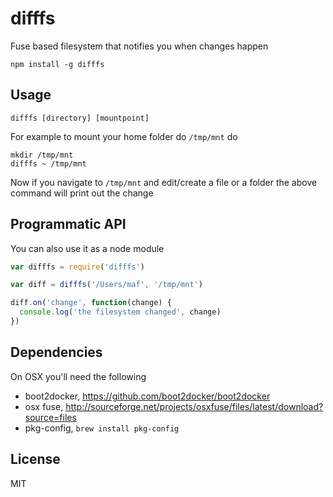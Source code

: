 # difffs

Fuse based filesystem that notifies you when changes happen

```
npm install -g difffs
```

## Usage

```
difffs [directory] [mountpoint]
```

For example to mount your home folder do `/tmp/mnt` do

```
mkdir /tmp/mnt
difffs ~ /tmp/mnt
```

Now if you navigate to `/tmp/mnt` and edit/create a file or a folder the above command will print out the change

## Programmatic API

You can also use it as a node module

``` js
var difffs = require('difffs')

var diff = difffs('/Users/maf', '/tmp/mnt')

diff.on('change', function(change) {
  console.log('the filesystem changed', change)
})
```

## Dependencies

On OSX you'll need the following

* boot2docker, https://github.com/boot2docker/boot2docker
* osx fuse, http://sourceforge.net/projects/osxfuse/files/latest/download?source=files
* pkg-config, `brew install pkg-config`


## License

MIT
